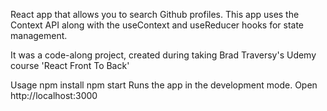 React app that allows you to search Github profiles. This app uses the Context API along with the useContext and useReducer hooks for state management.

It was a code-along project, created during taking Brad Traversy's Udemy course 'React Front To Back'

Usage
npm install
npm start
Runs the app in the development mode.
Open http://localhost:3000
